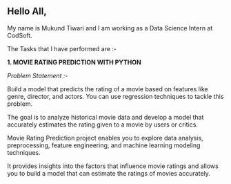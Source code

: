 ## Hello All,

My name is Mukund Tiwari and I am working as a Data Science Intern at CodSoft. 

The Tasks that I have performed are :- 

**1. MOVIE RATING PREDICTION WITH PYTHON**

*Problem Statement :-*

Build a model that predicts the rating of a movie based on features like genre, director, and actors. You can use regression techniques to tackle this problem.

The goal is to analyze historical movie data and develop a model that accurately estimates the rating given to a movie by users or critics.

Movie Rating Prediction project enables you to explore data analysis, preprocessing, feature engineering, and machine learning modeling techniques. 

It provides insights into the factors that influence movie ratings and allows you to build a model that can estimate the ratings of movies accurately.
